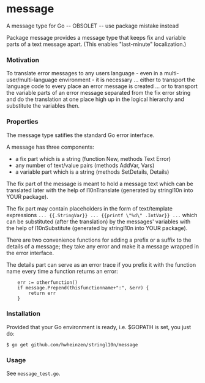 # message
A message type for Go -- OBSOLET -- use package mistake instead

Package message provides a message type that keeps
fix and variable parts of a text message apart.
(This enables "last-minute" localization.)

### Motivation
To translate error messages to any users language - even in a 
multi-user/multi-language environment - it is necessary ... either
to transport the language code to every place an error message
is created ... or to transport the variable parts of an error message
separated from the fix error string and do the translation 
at one place high up in the logical hierarchy and substitute the
variables then.

### Properties

The message type satifies the standard Go error interface.

A message has three components:
- a fix part which is a string (function New, methods Text Error)
- any number of text/value pairs (methods AddVar, Vars)
- a variable part which is a string (methods SetDetails, Details)

The fix part of the message is meant to hold a message text
which can be translated later with the help of l10nTranslate
(generated by stringl10n into YOUR package).

The fix part may contain placeholders in the form of
text/template expressions
```... {{.StringVar}} ... {{printf \"%d\" .IntVar}} ...```
which can be substituted (after the translation) by the messages'
variables with the help of l10nSubstitute
(generated by stringl10n into YOUR package).

There are two convenience functions for adding a prefix or a suffix
to the details of a message; they take any error and make it a
message wrapped in the error interface.

The details part can serve as an error trace if you prefix it
with the function name every time a function returns an error:

```
    err := otherfunction()
    if message.Prepend(thisfunctionname+":", &err) {
        return err
    }

```

### Installation
Provided that your Go environment is ready, i.e. $GOPATH is set, you just do:

`$ go get github.com/hwheinzen/stringl10n/message`

### Usage
See `message_test.go`.
